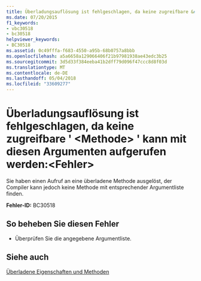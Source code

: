 ```yaml
---
title: Überladungsauflösung ist fehlgeschlagen, da keine zugreifbare &#39; &lt;Methode&gt; &#39; kann mit diesen Argumenten aufgerufen werden:&lt;Fehler&gt;
ms.date: 07/20/2015
f1_keywords:
- vbc30518
- bc30518
helpviewer_keywords:
- BC30518
ms.assetid: 0c49fffa-f683-4550-a95b-68b0757a8bbb
ms.openlocfilehash: a5a6658a129066406f21b97981938ae43edc3b25
ms.sourcegitcommit: 3d5d33f384eeba41b2dff79d096f47ccc8d8f03d
ms.translationtype: MT
ms.contentlocale: de-DE
ms.lasthandoff: 05/04/2018
ms.locfileid: "33609277"
---
```

# <a name="overload-resolution-failed-because-no-accessible-39ltmethodgt39-can-be-called-with-these-argumentslterrorgt"></a>Überladungsauflösung ist fehlgeschlagen, da keine zugreifbare &#39; &lt;Methode&gt; &#39; kann mit diesen Argumenten aufgerufen werden:&lt;Fehler&gt;
Sie haben einen Aufruf an eine überladene Methode ausgelöst, der Compiler kann jedoch keine Methode mit entsprechender Argumentliste finden.  
  
 **Fehler-ID:** BC30518  
  
## <a name="to-correct-this-error"></a>So beheben Sie diesen Fehler  
  
-   Überprüfen Sie die angegebene Argumentliste.  
  
## <a name="see-also"></a>Siehe auch  
 [Überladene Eigenschaften und Methoden](../../visual-basic/programming-guide/language-features/objects-and-classes/overloaded-properties-and-methods.md)
